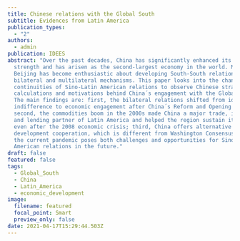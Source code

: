 ```yaml
---
title: Chinese relations with the Global South
subtitle: Evidences from Latin America
publication_types:
  - "2"
authors:
  - admin
publication: IDEES
abstract: "Over the past decades, China has significantly enhanced its national
  strength and has arisen as the second-largest economy in the world. Meanwhile,
  Beijing has become enthusiastic about developing South-South relations through
  bilateral and multilateral mechanisms. This paper looks into the changes and
  continuities of Sino-Latin American relations to observe Chinese strategic
  calculations and motivations behind China´s engagement with the Global South.
  The main findings are: first, the bilateral relations shifted from ideological
  indifference to economic engagement after China´s Reform and Opening up;
  second, the commodities boom in the 2000s made China a major trade, investing,
  and lending partner of Latin America and helped the region sustain its growth
  even after the 2008 economic crisis; third, China offers alternative
  development cooperation, which is different from Washington Consensus; forth,
  the current pandemic poses both challenges and opportunities for Sino-Latin
  American relations in the future."
draft: false
featured: false
tags:
  - Global_South
  - China
  - Latin_America
  - economic_development
image:
  filename: featured
  focal_point: Smart
  preview_only: false
date: 2021-04-17T15:29:44.503Z
---
```

